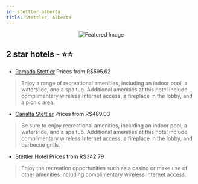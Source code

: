 ```yaml
---
id: stettler-alberta
title: Stettler, Alberta
---
```


<center><img src="https://i.travelapi.com/hotels/2000000/1560000/1554800/1554762/99e12b11_z.jpg" alt="Featured Image" /></center>


##  2 star hotels - ⭐️⭐️

-    [Ramada Stettler](https://us.hurb.com/hotels/stettler/ramada-stettler-JNP-JP250010?cmp=18055) Prices from R$595.62
   > Enjoy a range of recreational amenities, including an indoor pool, a waterslide, and a spa tub. Additional amenities at this hotel include complimentary wireless Internet access, a fireplace in the lobby, and a picnic area.
-    [Canalta Stettler](https://us.hurb.com/hotels/stettler/canalta-stettler-JNP-JP895084?cmp=18055) Prices from R$489.03
   > Be sure to enjoy recreational amenities, including an indoor pool, a waterslide, and a spa tub. Additional amenities at this hotel include complimentary wireless Internet access, a fireplace in the lobby, and barbecue grills.
-    [Stettler Hotel](https://us.hurb.com/hotels/stettler/stettler-hotel-JNP-JP235861?cmp=18055) Prices from R$342.79
   > Enjoy the recreation opportunities such as a casino or make use of other amenities including complimentary wireless Internet access.

